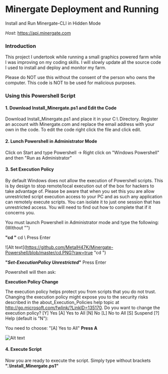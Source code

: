 # Minergate Deployment and Running

Install and Run Minergate-CLI in Hidden Mode

_Host_: https://api.minergate.com

### Introduction

This project I undertook while running a small graphics powered farm while I was improving on my coding skills. I will slowly update all the source code I used to install and deploy and monitor my farm. 

Please do NOT use this without the consent of the person who owns the computer. This code is NOT to be used for malicious purposes. 

### Using this Powershell Script

#### 1. Download Install_Minergate.ps1 and Edit the Code

Download Install_Minergate.ps1 and place it in your C:\ Directory. Register an account with Minergate.com and replace the email address with your own in the code. To edit the code right click the file and click edit.

#### 2. Lunch Powershell in Administrator Mode

Click on Start and type Powershell -> Right click on "Windows Powershell" and then "Run as Administrator"

#### 3. Set Execution Policy

By default Windows does not allow the execution of Powershell scripts. This is by design to stop remote/local execution out of the box for hackers to take advantage of. Please be aware that when you set this you are allow unrestricted script execution access to your PC and as such any application can remotely execute scripts. You can isolate it to just one session that has unrestricted access. You will need to find out how to complete that if it concerns you.

You must launch Powershell in Administrator mode and type the following: (Without "")

**"cd \"** cd \ Press Enter

![Alt text](https://github.com/MetalH47K/Minergate-Powershell/blob/master/cd.PNG?raw=true "cd \")

**"_Set-ExecutionPolicy Unrestricted_"** Press Enter

Powershell will then ask:

**Execution Policy Change**

The execution policy helps protect you from scripts that you do not trust. Changing the execution policy might expose
you to the security risks described in the about_Execution_Policies help topic at
http://go.microsoft.com/fwlink/?LinkID=135170. Do you want to change the execution policy?
[Y] Yes  [A] Yes to All  [N] No  [L] No to All  [S] Suspend  [?] Help (default is "N"): 

You need to choose: "[A] Yes to All" **Press A**

![Alt text](https://github.com/MetalH47K/Minergate-Powershell/blob/master/Set-ExecutionPolicy%20Unrestricted.PNG?raw=true "Set-ExecutionPolicy Unrestricted")

#### 4. Execute Script

Now you are ready to execute the script. Simply type without brackets **".\Install_Minergate.ps1"**


